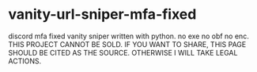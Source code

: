 # vanity-url-sniper-mfa-fixed
discord mfa fixed vanity sniper written with python. no exe no obf no enc.  THIS PROJECT CANNOT BE SOLD. IF YOU WANT TO SHARE, THIS PAGE SHOULD BE CITED AS THE SOURCE. OTHERWISE I WILL TAKE LEGAL ACTIONS.

